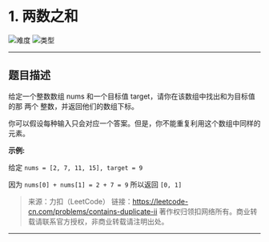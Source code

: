# 1. 两数之和

![难度](https://img.shields.io/badge/难度-简单-green.svg?logo=leetcode&style=flat)  ![类型](https://img.shields.io/badge/类型-查找表-violet.svg?style=flat)

---

## 题目描述

给定一个整数数组 nums 和一个目标值 target，请你在该数组中找出和为目标值的那 两个 整数，并返回他们的数组下标。

你可以假设每种输入只会对应一个答案。但是，你不能重复利用这个数组中同样的元素。

**示例:**

给定 `nums = [2, 7, 11, 15], target = 9`

因为 `nums[0] + nums[1] = 2 + 7 = 9`
所以返回 `[0, 1]`

> 来源：力扣（LeetCode）
链接：https://leetcode-cn.com/problems/contains-duplicate-ii
著作权归领扣网络所有。商业转载请联系官方授权，非商业转载请注明出处。

---
